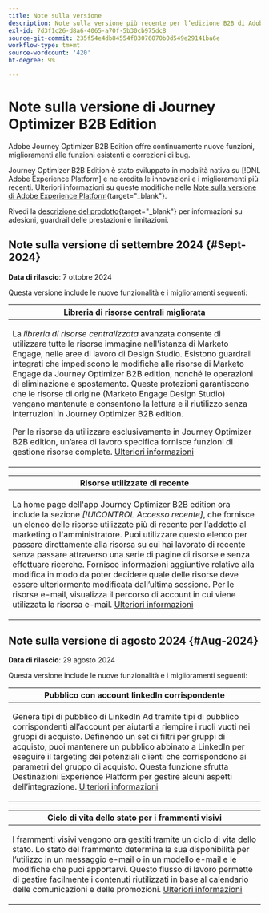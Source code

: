 ```yaml
---
title: Note sulla versione
description: Note sulla versione più recente per l’edizione B2B di Adobe Journey Optimizer
exl-id: 7d3f1c26-d8a6-4065-a70f-5b30cb975dc8
source-git-commit: 235f54e4db84554f83076070b0d549e29141ba6e
workflow-type: tm+mt
source-wordcount: '420'
ht-degree: 9%

---
```


# Note sulla versione di Journey Optimizer B2B Edition

Adobe Journey Optimizer B2B Edition offre continuamente nuove funzioni, miglioramenti alle funzioni esistenti e correzioni di bug.

Journey Optimizer B2B Edition è stato sviluppato in modalità nativa su [!DNL Adobe Experience Platform] e ne eredita le innovazioni e i miglioramenti più recenti. Ulteriori informazioni su queste modifiche nelle [Note sulla versione di Adobe Experience Platform](https://experienceleague.adobe.com/it/docs/experience-platform/release-notes/latest){target="_blank"}.

Rivedi la [descrizione del prodotto](https://helpx.adobe.com/legal/product-descriptions/adobe-journey-optimizer-b2b.html){target="_blank"} per informazioni su adesioni, guardrail delle prestazioni e limitazioni.

## Note sulla versione di settembre 2024 {#Sept-2024}

**Data di rilascio**: 7 ottobre 2024

Questa versione include le nuove funzionalità e i miglioramenti seguenti:

<table>
<thead>
<tr>
<th><strong>Libreria di risorse centrali migliorata</strong><br/></th>
</tr>
</thead>
<tbody>
<tr>
<td>
<p>La <i>libreria di risorse centralizzata</i> avanzata consente di utilizzare tutte le risorse immagine nell'istanza di Marketo Engage, nelle aree di lavoro di Design Studio. Esistono guardrail integrati che impediscono le modifiche alle risorse di Marketo Engage da Journey Optimizer B2B edition, nonché le operazioni di eliminazione e spostamento. Queste protezioni garantiscono che le risorse di origine (Marketo Engage Design Studio) vengano mantenute e consentono la lettura e il riutilizzo senza interruzioni in Journey Optimizer B2B edition. </p>
<p>Per le risorse da utilizzare esclusivamente in Journey Optimizer B2B edition, un’area di lavoro specifica fornisce funzioni di gestione risorse complete. <a href="../content/marketo-engage-design-studio.md">Ulteriori informazioni</a></p>
</td>
</tr>
</tbody>
</table>

<table>
<thead>
<tr>
<th><strong>Risorse utilizzate di recente</strong><br/></th>
</tr>
</thead>
<tbody>
<tr>
<td>
<p>La home page dell'app Journey Optimizer B2B edition ora include la sezione <i>[!UICONTROL Accesso recente]</i>, che fornisce un elenco delle risorse utilizzate più di recente per l'addetto al marketing o l'amministratore. Puoi utilizzare questo elenco per passare direttamente alla risorsa su cui hai lavorato di recente senza passare attraverso una serie di pagine di risorse e senza effettuare ricerche. Fornisce informazioni aggiuntive relative alla modifica in modo da poter decidere quale delle risorse deve essere ulteriormente modificata dall’ultima sessione. Per le risorse e-mail, visualizza il percorso di account in cui viene utilizzata la risorsa e-mail. <a href="../home-page.md">Ulteriori informazioni</a>
</td>
</tr>
</tbody>
</table>

## Note sulla versione di agosto 2024 {#Aug-2024}

**Data di rilascio**: 29 agosto 2024

Questa versione include le nuove funzionalità e i miglioramenti seguenti:

<table>
<thead>
<tr>
<th><strong>Pubblico con account linkedIn corrispondente</strong><br/></th>
</tr>
</thead>
<tbody>
<tr>
<td>
<p>Genera tipi di pubblico di LinkedIn Ad tramite tipi di pubblico corrispondenti all’account per aiutarti a riempire i ruoli vuoti nei gruppi di acquisto. Definendo un set di filtri per gruppi di acquisto, puoi mantenere un pubblico abbinato a LinkedIn per eseguire il targeting dei potenziali clienti che corrispondono ai parametri del gruppo di acquisto. Questa funzione sfrutta Destinazioni Experience Platform per gestire alcuni aspetti dell’integrazione. <a href="../data/linkedin-account-matched-audiences.md">Ulteriori informazioni</a>
</td>
</tr>
</tbody>
</table>

<table>
<thead>
<tr>
<th><strong>Ciclo di vita dello stato per i frammenti visivi</strong><br/></th>
</tr>
</thead>
<tbody>
<tr>
<td>
<p>I frammenti visivi vengono ora gestiti tramite un ciclo di vita dello stato. Lo stato del frammento determina la sua disponibilità per l’utilizzo in un messaggio e-mail o in un modello e-mail e le modifiche che puoi apportarvi. Questo flusso di lavoro permette di gestire facilmente i contenuti riutilizzati in base al calendario delle comunicazioni e delle promozioni. <a href="../content/fragments.md#fragment-status-and-lifecycle">Ulteriori informazioni</a>
</td>
</tr>
</tbody>
</table>
